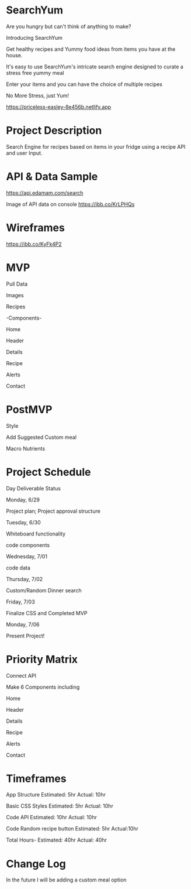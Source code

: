# SearchYum

Are you hungry but can't think of anything to make?

Introducing SearchYum

Get healthy recipes and Yummy food ideas from items you have at the house.

It's easy to use SearchYum's intricate search engine designed to curate a stress free yummy meal

Enter your items and you can have the choice of multiple recipes

No More Stress, just Yum!

https://priceless-easley-8e456b.netlify.app

# Project Description

Search Engine for recipes based on items in your fridge using a recipe API and user Input.

# API & Data Sample

https://api.edamam.com/search

Image of API data on console
https://ibb.co/KrLPHQs

# Wireframes

https://ibb.co/KyFk4P2

# MVP

Pull Data

Images

Recipes

-Components-

Home

Header

Details

Recipe

Alerts

Contact

# PostMVP

Style

Add Suggested Custom meal

Macro Nutrients

# Project Schedule

Day Deliverable Status

Monday, 6/29

Project plan; Project approval structure

Tuesday, 6/30

Whiteboard functionality

code components

Wednesday, 7/01

code data

Thursday, 7/02

Custom/Random Dinner search

Friday, 7/03

Finalize CSS and Completed MVP

Monday, 7/06

Present Project!

# Priority Matrix

Connect API

Make 6 Components including

Home

Header

Details

Recipe

Alerts

Contact

# Timeframes

App Structure Estimated: 5hr Actual: 10hr

Basic CSS Styles Estimated: 5hr Actual: 10hr

Code API Estimated: 10hr Actual: 10hr

Code Random recipe button Estimated: 5hr Actual:10hr

Total Hours- Estimated: 40hr Actual: 40hr

# Change Log

In the future I will be adding a custom meal option
